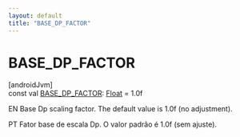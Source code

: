 ```yaml
---
layout: default
title: "BASE_DP_FACTOR"
---
```


# BASE_DP_FACTOR

[androidJvm]\
const val [BASE_DP_FACTOR](-b-a-s-e_-d-p_-f-a-c-t-o-r.md): [Float](https://kotlinlang.org/api/core/kotlin-stdlib/kotlin/-float/index.html) = 1.0f

EN Base Dp scaling factor. The default value is 1.0f (no adjustment).

PT Fator base de escala Dp. O valor padrão é 1.0f (sem ajuste).